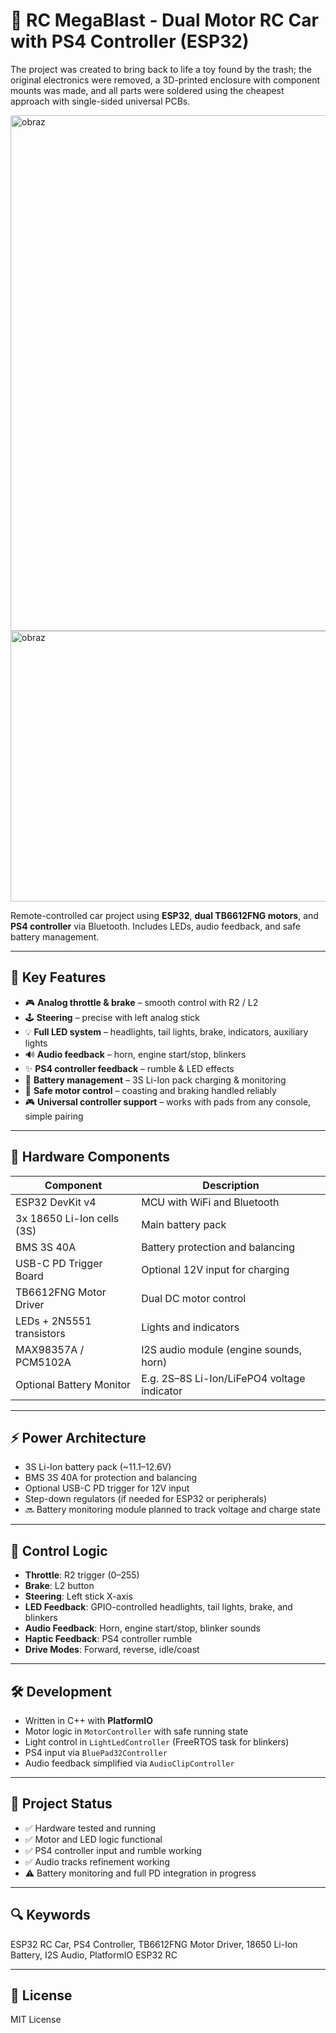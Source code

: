 # 🚗 RC MegaBlast - Dual Motor RC Car with PS4 Controller (ESP32)

The project was created to bring back to life a toy found by the trash; the original electronics were removed, a 3D-printed enclosure with component mounts was made, and all parts were soldered using the cheapest approach with single-sided universal PCBs.

<img width="1681" height="825" alt="obraz" src="https://github.com/user-attachments/assets/e7bc247d-2bce-4166-b0a2-c280a41826d9" />
<img width="611" height="433" alt="obraz" src="https://github.com/user-attachments/assets/415d35ab-5016-4fa1-ba8d-cadb86dbe5c5" />



Remote-controlled car project using **ESP32**, **dual TB6612FNG motors**, and **PS4 controller** via Bluetooth. Includes LEDs, audio feedback, and safe battery management.

---
## 🔧 Key Features

- 🎮 **Analog throttle & brake** – smooth control with R2 / L2
- 🕹️ **Steering** – precise with left analog stick
- 💡 **Full LED system** – headlights, tail lights, brake, indicators, auxiliary lights
- 🔊 **Audio feedback** – horn, engine start/stop, blinkers
- ✨ **PS4 controller feedback** – rumble & LED effects
- 🔋 **Battery management** – 3S Li-Ion pack charging & monitoring
- 🛑 **Safe motor control** – coasting and braking handled reliably
- 🎮 **Universal controller support** – works with pads from any console, simple pairing
---

## 🧩 Hardware Components

| Component | Description |
|-----------|-------------|
| ESP32 DevKit v4 | MCU with WiFi and Bluetooth |
| 3x 18650 Li-Ion cells (3S) | Main battery pack |
| BMS 3S 40A | Battery protection and balancing |
| USB-C PD Trigger Board | Optional 12V input for charging |
| TB6612FNG Motor Driver | Dual DC motor control |
| LEDs + 2N5551 transistors | Lights and indicators |
| MAX98357A / PCM5102A | I2S audio module (engine sounds, horn) |
| Optional Battery Monitor | E.g. 2S–8S Li-Ion/LiFePO4 voltage indicator |

---

## ⚡ Power Architecture

- 3S Li-Ion battery pack (~11.1–12.6V)
- BMS 3S 40A for protection and balancing
- Optional USB-C PD trigger for 12V input
- Step-down regulators (if needed for ESP32 or peripherals)
- 🔜 Battery monitoring module planned to track voltage and charge state

---

## 🚦 Control Logic

- **Throttle**: R2 trigger (0–255)
- **Brake**: L2 button
- **Steering**: Left stick X-axis
- **LED Feedback**: GPIO-controlled headlights, tail lights, brake, and blinkers
- **Audio Feedback**: Horn, engine start/stop, blinker sounds
- **Haptic Feedback**: PS4 controller rumble
- **Drive Modes**: Forward, reverse, idle/coast  

---

## 🛠️ Development

- Written in C++ with **PlatformIO**
- Motor logic in `MotorController` with safe running state
- Light control in `LightLedController` (FreeRTOS task for blinkers)
- PS4 input via `BluePad32Controller`
- Audio feedback simplified via `AudioClipController`  

---

## 💪 Project Status

- ✅ Hardware tested and running
- ✅ Motor and LED logic functional
- ✅ PS4 controller input and rumble working
- ✅ Audio tracks refinement working
- ⚠️ Battery monitoring and full PD integration in progress  

---

## 🔍 Keywords

ESP32 RC Car, PS4 Controller, TB6612FNG Motor Driver, 18650 Li-Ion Battery, I2S Audio, PlatformIO ESP32 RC  

---

## 📄 License

MIT License
